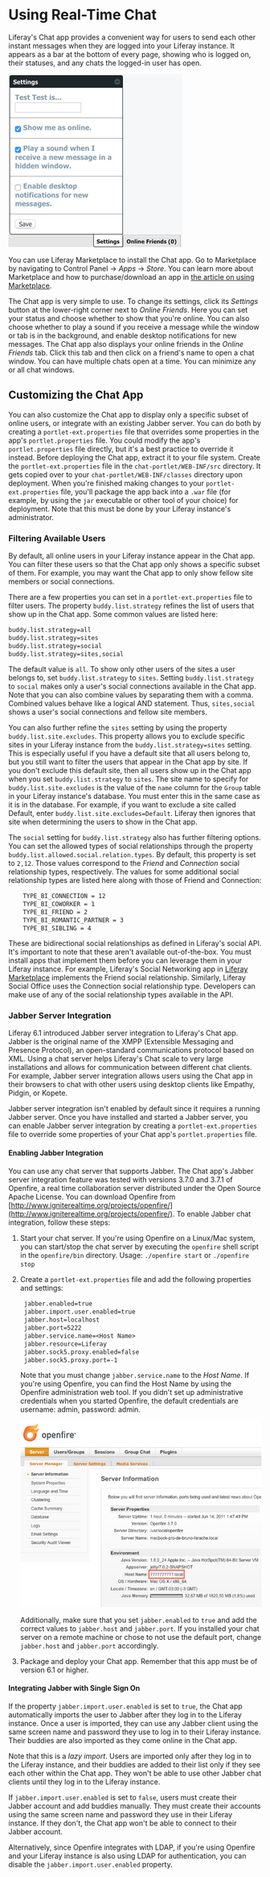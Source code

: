 # Using Real-Time Chat [](id=using-real-time-chat)

Liferay's Chat app provides a convenient way for users to send each other 
instant messages when they are logged into your Liferay instance. It appears as 
a bar at the bottom of every page, showing who is logged on, their statuses, and 
any chats the logged-in user has open. 

![Figure 1: Liferay's Chat app lets you update your status and notifications through the *Settings* menu.](../../../images/chat-settings.png)

You can use Liferay Marketplace to install the Chat app. Go to Marketplace by 
navigating to Control Panel &rarr; *Apps* &rarr; *Store*. You can learn more 
about Marketplace and how to purchase/download an app in 
[the article on using Marketplace](/discover/portal/-/knowledge_base/7-0/leveraging-the-liferay-marketplace). 

The Chat app is very simple to use. To change its settings, click its *Settings* 
button at the lower-right corner next to *Online Friends*. Here you can set your 
status and choose whether to show that you're online. You can also choose 
whether to play a sound if you receive a message while the window or tab is in 
the background, and enable desktop notifications for new messages. The Chat app 
also displays your online friends in the *Online Friends* tab. Click this tab 
and then click on a friend's name to open a chat window. You can have multiple 
chats open at a time. You can minimize any or all chat windows. 

## Customizing the Chat App [](id=customizing-the-chat-app)

You can also customize the Chat app to display only a specific subset of online 
users, or integrate with an existing Jabber server. You can do both by creating 
a `portlet-ext.properties` file that overrides some properties in the app's 
`portlet.properties` file. You could modify the app's `portlet.properties` file 
directly, but it's a best practice to override it instead. Before deploying the 
Chat app, extract it to your file system. Create the `portlet-ext.properties` 
file in the `chat-portlet/WEB-INF/src` directory. It gets copied over to your 
`chat-portlet/WEB-INF/classes` directory upon deployment. When you're finished 
making changes to your `portlet-ext.properties` file, you'll package the app 
back into a `.war` file (for example, by using the `jar` executable or other 
tool of your choice) for deployment. Note that this must be done by your Liferay 
instance's administrator. 

### Filtering Available Users [](id=filtering-available-users)

By default, all online users in your Liferay instance appear in the Chat app. 
You can filter these users so that the Chat app only shows a specific subset of 
them. For example, you may want the Chat app to only show fellow site members or 
social connections. 

There are a few properties you can set in a `portlet-ext.properties` file to 
filter users. The property `buddy.list.strategy` refines the list of users that 
show up in the Chat app. Some common values are listed here: 

    buddy.list.strategy=all
    buddy.list.strategy=sites
    buddy.list.strategy=social
    buddy.list.strategy=sites,social

The default value is `all`. To show only other users of the sites a user belongs 
to, set `buddy.list.strategy` to `sites`. Setting `buddy.list.strategy` to 
`social` makes only a user's social connections available in the Chat app. Note 
that you can also combine values by separating them with a comma. Combined 
values behave like a logical AND statement. Thus, `sites,social` shows a user's 
social connections and fellow site members. 

You can also further refine the `sites` setting by using the property 
`buddy.list.site.excludes`. This property allows you to exclude specific sites 
in your Liferay instance from the `buddy.list.strategy=sites` setting. This is 
especially useful if you have a default site that all users belong to, but you 
still want to filter the users that appear in the Chat app by site. If you don't 
exclude this default site, then all users show up in the Chat app when you set 
`buddy.list.strategy` to `sites`. The site name to specify for 
`buddy.list.site.excludes` is the value of the `name` column for the `Group` 
table in your Liferay instance's database. You must enter this in the same case 
as it is in the database. For example, if you want to exclude a site called 
Default, enter `buddy.list.site.excludes=Default`. Liferay then ignores that 
site when determining the users to show in the Chat app. 

The `social` setting for `buddy.list.strategy` also has further filtering 
options. You can set the allowed types of social relationships through the 
property `buddy.list.allowed.social.relation.types`. By default, this property 
is set to `2,12`. Those values correspond to the *Friend* and *Connection* 
social relationship types, respectively. The values for some additional social 
relationship types are listed here along with those of Friend and Connection:

		TYPE_BI_CONNECTION = 12
		TYPE_BI_COWORKER = 1
		TYPE_BI_FRIEND = 2
		TYPE_BI_ROMANTIC_PARTNER = 3
		TYPE_BI_SIBLING = 4

These are bidirectional social relationships as defined in Liferay's social API. 
It's important to note that these aren't available out-of-the-box. You must 
install apps that implement them before you can leverage them in your Liferay 
instance. For example, Liferay's Social Networking app in 
[Liferay Marketplace](http://www.liferay.com/marketplace) 
implements the Friend social relationship. Similarly, Liferay Social Office uses 
the Connection social relationship type. Developers can make use of any of the 
social relationship types available in the API. 

### Jabber Server Integration [](id=jabber-server-integration)

Liferay 6.1 introduced Jabber server integration to Liferay's Chat app. Jabber 
is the original name of the XMPP (Extensible Messaging and Presence Protocol), 
an open-standard communications protocol based on XML. Using a chat server helps 
Liferay's Chat scale to very large installations and allows for communication 
between different chat clients. For example, Jabber server integration allows 
users using the Chat app in their browsers to chat with other users using 
desktop clients like Empathy, Pidgin, or Kopete. 

Jabber server integration isn't enabled by default since it requires a running
Jabber server. Once you have installed and started a Jabber server, you can
enable Jabber server integration by creating a `portlet-ext.properties` file to
override some properties of your Chat app's `portlet.properties` file. 

#### Enabling Jabber Integration [](id=enabling-jabber-integration)

You can use any chat server that supports Jabber. The Chat app's Jabber server 
integration feature was tested with versions 3.7.0 and 3.7.1 of Openfire, a real 
time collaboration server distributed under the Open Source Apache License. You 
can download Openfire from
[http://www.igniterealtime.org/projects/openfire/](http://www.igniterealtime.org/projects/openfire/).
To enable Jabber chat integration, follow these steps:

1. Start your chat server. If you're using Openfire on a Linux/Mac system, you
can start/stop the chat server by executing the `openfire` shell script in the
`openfire/bin` directory. Usage: `./openfire start` or `./openfire stop`

2. Create a `portlet-ext.properties` file and add the following properties and 
settings:

        jabber.enabled=true
        jabber.import.user.enabled=true
        jabber.host=localhost
        jabber.port=5222
        jabber.service.name=<Host Name>
        jabber.resource=Liferay
        jabber.sock5.proxy.enabled=false
        jabber.sock5.proxy.port=-1

    Note that you must change `jabber.service.name` to the *Host Name*. If 
    you're using Openfire, you can find the Host Name by using the Openfire 
    administration web tool. If you didn't set up administrative credentials 
    when you started Openfire, the default credentials are username: admin, 
    password: admin. 

    ![Figure 2: View your server information using the Openfire Administration Web Tool.](../../../images/jabber-service-name.png)

    Additionally, make sure that you set `jabber.enabled` to `true` and add the 
    correct values to `jabber.host` and `jabber.port`. If you installed your 
    chat server on a remote machine or chose to not use the default port, change 
    `jabber.host` and `jabber.port` accordingly. 

3. Package and deploy your Chat app. Remember that this app must be of version 
6.1 or higher. 

#### Integrating Jabber with Single Sign On [](id=integrating-jabber-with-single-sign-on)

If the property `jabber.import.user.enabled` is set to `true`, the Chat app 
automatically imports the user to Jabber after they log in to the Liferay 
instance. Once a user is imported, they can use any Jabber client using the same 
screen name and password they use to log in to their Liferay instance. Their 
buddies are also imported as they come online in the Chat app. 

Note that this is a *lazy import*. Users are imported only after they log in to 
the Liferay instance, and their buddies are added to their list only if they see 
each other within the Chat app. They won't be able to use other Jabber chat
clients until they log in to the Liferay instance. 

If `jabber.import.user.enabled` is set to `false`, users must create their 
Jabber account and add buddies manually. They must create their accounts using 
the same screen name and password they use in their Liferay instance. If they 
don't, the Chat app won't be able to connect to their Jabber account. 

Alternatively, since Openfire integrates with LDAP, if you're using Openfire and 
your Liferay instance is also using LDAP for authentication, you can disable the 
`jabber.import.user.enabled` property. 
